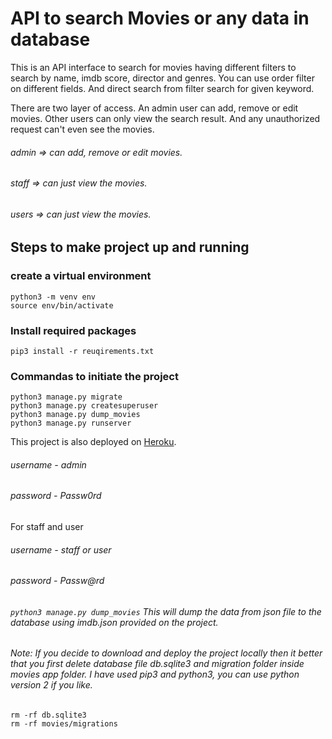 # API to search Movies or any data in database

This is an API interface to search for movies having different filters to search by name, imdb score, director and genres.
You can use order filter on different fields. And direct search from filter search for given keyword.

There are two layer of access. An admin user can add, remove or edit movies. Other users can only view the search result. And any unauthorized request can't even see the movies.


###### admin => can add, remove or edit movies.
###### staff => can just view the movies.
###### users => can just view the movies.

## Steps to make project up and running

### create a virtual environment
```
python3 -m venv env
source env/bin/activate
```
### Install required packages
```
pip3 install -r reuqirements.txt
```
### Commandas to initiate the project
```
python3 manage.py migrate
python3 manage.py createsuperuser
python3 manage.py dump_movies
python3 manage.py runserver
```


This project is also deployed on [Heroku](https://sleepy-caverns-15668.herokuapp.com).
###### username - admin
###### password - Passw0rd
For staff and user
###### username - staff or user
###### password - Passw@rd

###### ```python3 manage.py dump_movies``` This will dump the data from json file to the database using imdb.json provided on the project.
###### Note: If you decide to download and deploy the project locally then it better that you first delete database file db.sqlite3 and migration folder inside movies app folder. I have used pip3 and python3, you can use python version 2 if you like.
```
rm -rf db.sqlite3
rm -rf movies/migrations
```
